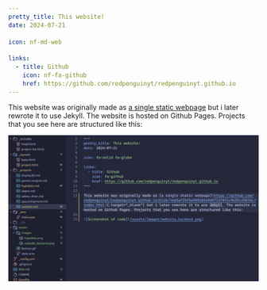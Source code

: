 ```yaml
---
pretty_title: This website!
date: 2024-07-21

icon: nf-md-web

links:
  - title: Github
    icon: nf-fa-github
    href: https://github.com/redpenguinyt/redpenguinyt.github.io
---
```


This website was originally made as [a single static webpage](https://github.com/redpenguinyt/redpenguinyt.github.io/blob/3e65af25f5a449265e9d0733f0f2c9b55cd9834c/index.html) but i later rewrote it to use Jekyll. The website is hosted on Github Pages. Projects that you see here are structured like this:

![Screenshot of code](/assets/images/website_backend.png)